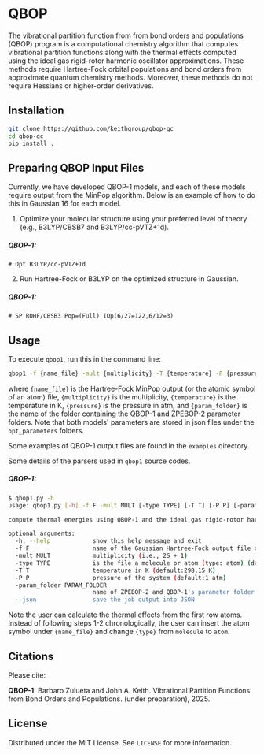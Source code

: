 # QBOP

The vibrational partition function from from bond orders and populations (QBOP) program is a computational chemistry algorithm that computes vibrational  partition functions along with the thermal effects computed using the ideal gas rigid-rotor harmonic oscillator approximations.  These methods require Hartree-Fock orbital populations and bond orders from approximate quantum chemistry methods. Moreover, these methods do not require Hessians or higher-order derivatives. 

## Installation

```bash
git clone https://github.com/keithgroup/qbop-qc
cd qbop-qc
pip install .
```

## Preparing QBOP Input Files

Currently, we have developed QBOP-1 models, and each of these models require output from the MinPop algorithm. Below is an example of how to do this in Gaussian 16 for each model.

1. Optimize your molecular structure using your preferred level of theory (e.g., B3LYP/CBSB7 and B3LYP/cc-pVTZ+1d).

##### QBOP-1:

    # Opt B3LYP/cc-pVTZ+1d

2. Run Hartree-Fock or B3LYP on the optimized structure in Gaussian.

##### QBOP-1:

    # SP ROHF/CBSB3 Pop=(Full) IOp(6/27=122,6/12=3)

## Usage

To execute `qbop1`,  run this in the command line:

```bash
qbop1 -f {name_file} -mult {multiplicity} -T {temperature} -P {pressure} -param_folder {param_folder} --json > {name_file}.bop
```

where `{name_file}` is the Hartree-Fock MinPop output (or the atomic symbol of an atom) file, `{multiplicity}` is the multiplicity, `{temperature}` is the temperature in K, `{pressure}` is the pressure in atm, and `{param_folder}` is the name of the folder containing the QBOP-1 and ZPEBOP-2 parameter folders. Note that both models' parameters are stored in json files under the `opt_parameters` folders.

Some examples of QBOP-1 output files are found in the `examples` directory.

Some details of the parsers used in `qbop1` source codes.

##### QBOP-1:

```bash
$ qbop1.py -h
usage: qbop1.py [-h] -f F -mult MULT [-type TYPE] [-T T] [-P P] [-param_folder PARAM_FOLDER] [--json]

compute thermal energies using QBOP-1 and the ideal gas rigid-rotor harmonic oscillator method

optional arguments:
  -h, --help            show this help message and exit
  -f F                  name of the Gaussian Hartree-Fock output file or the atom symbol
  -mult MULT            multiplicity (i.e., 2S + 1)
  -type TYPE            is the file a molecule or atom (type: atom) (default: molecule)?
  -T T                  temperature in K (default:298.15 K)
  -P P                  pressure of the system (default:1 atm)
  -param_folder PARAM_FOLDER
                        name of ZPEBOP-2 and QBOP-1's parameter folder (default: opt_parameters/)
  --json                save the job output into JSON
```
Note the user can calculate the thermal effects from the first row atoms. Instead of following steps 1-2 chronologically, the user can insert the atom symbol under  `{name_file}` and change `{type}` from `molecule` to `atom`. 

## Citations

Please cite:

**QBOP-1**:  Barbaro Zulueta and John A. Keith. Vibrational Partition Functions from Bond Orders and Populations. (under preparation), 2025.

## License

Distributed under the MIT License.
See `LICENSE` for more information.
